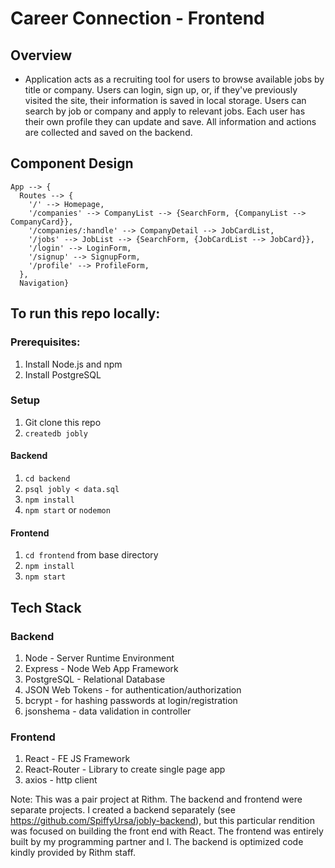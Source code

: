 # Career Connection - Frontend

## Overview
- Application acts as a recruiting tool for users to browse available jobs by title or company. Users can login, sign up, or, if they've previously visited the site, their information is saved in local storage. Users can search by job or company and apply to relevant jobs. Each user has their own profile they can update and save. All information and actions are collected and saved on the backend.

## Component Design
```
App --> {
  Routes --> {
    '/' --> Homepage, 
    '/companies' --> CompanyList --> {SearchForm, {CompanyList --> CompanyCard}},
    '/companies/:handle' --> CompanyDetail --> JobCardList, 
    '/jobs' --> JobList --> {SearchForm, {JobCardList --> JobCard}},
    '/login' --> LoginForm,
    '/signup' --> SignupForm,
    '/profile' --> ProfileForm,
  },
  Navigation}
```

## To run this repo locally:


### Prerequisites:
1. Install Node.js and npm
2. Install PostgreSQL

### Setup
1. Git clone this repo
2. `createdb jobly`

#### Backend
1. `cd backend`
2. `psql jobly < data.sql`
3. `npm install`
4. `npm start` or `nodemon`

#### Frontend
1. `cd frontend` from base directory
2. `npm install`
3. `npm start`

## Tech Stack
### Backend
1. Node - Server Runtime Environment
2. Express - Node Web App Framework
3. PostgreSQL - Relational Database
4. JSON Web Tokens - for authentication/authorization
5. bcrypt - for hashing passwords at login/registration
6. jsonshema - data validation in controller

### Frontend

1. React - FE JS Framework
2. React-Router - Library to create single page app
3. axios - http client


Note: This was a pair project at Rithm. The backend and frontend were separate projects. I created a backend
separately (see https://github.com/SpiffyUrsa/jobly-backend), but this particular rendition was focused on building the front end with React. The frontend was
entirely built by my programming partner and I. The backend is optimized code kindly provided 
by Rithm staff.
